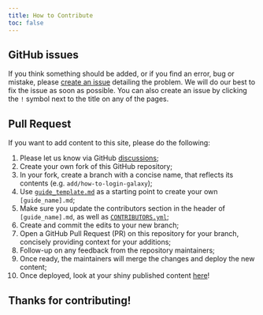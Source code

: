 ```yaml
---
title: How to Contribute
toc: false
---
```



## GitHub issues

If you think something should be added, or if you find an error, bug or mistake, please [create an issue](https://github.com/vibbits/elixir-splash/issues/new) detailing the problem. We will do our best to fix the issue as soon as possible. You can also create an issue by clicking the `!` symbol next to the title on any of the pages.


## Pull Request

If you want to add content to this site, please do the following:

1. Please let us know via GitHub [discussions](https://elixir-europe.org);
2. Create your own fork of this GitHub repository;
3. In your fork, create a branch with a concise name, that reflects its contents (e.g. `add/how-to-login-galaxy`);
4. Use [`guide_template.md`](../guide_template.md) as a starting point to create your own `[guide_name].md`;
5. Make sure you update the contributors section in the header of `[guide_name].md`, as well as [`CONTRIBUTORS.yml`](_data/CONTRIBUTORS.yml);
6. Create and commit the edits to your new branch;
7. Open a GitHub Pull Request (PR) on this repository for your branch, concisely providing context for your additions;
8. Follow-up on any feedback from the repository maintainers;
9. Once ready, the maintainers will merge the changes and deploy the new content;
10. Once deployed, look at your shiny published content [here](https://vibbits.github.io/elixir-splash/)!


## Thanks for contributing!
